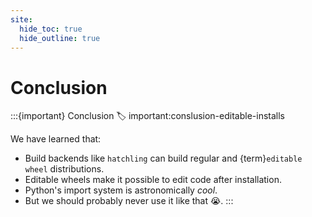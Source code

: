 ```yaml
---
site:
  hide_toc: true
  hide_outline: true
---
```


# Conclusion

:::{important} Conclusion
:label: important:conslusion-editable-installs

We have learned that:

- Build backends like `hatchling` can build regular and {term}`editable wheel` distributions.
- Editable wheels make it possible to edit code after installation.
- Python's import system is astronomically _cool_.
- But we should probably never use it like that 😭.
  :::
